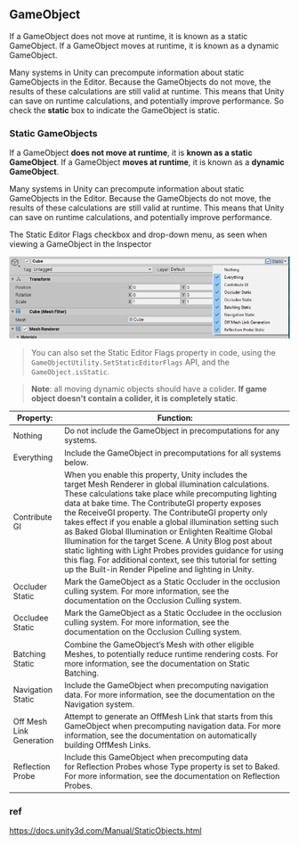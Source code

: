 ## GameObject

If a GameObject does not move at runtime, it is known as a static GameObject. If a GameObject moves at runtime, it is known as a dynamic GameObject.
 
Many systems in Unity can precompute information about static GameObjects in the Editor. Because the GameObjects do not move, the results of these calculations are still valid at runtime. This means that Unity can save on runtime calculations, and potentially improve performance. So check the **static** box to indicate the GameObject is static.


### Static GameObjects
If a GameObject **does not move at runtime**, it is **known as a static GameObject**. If a GameObject **moves at runtime**, it is known as a **dynamic GameObject**.

Many systems in Unity can precompute information about static GameObjects in the Editor. Because the GameObjects do not move, the results of these calculations are still valid at runtime. This means that Unity can save on runtime calculations, and potentially improve performance.


The Static Editor Flags checkbox and drop-down menu, as seen when viewing a GameObject in the Inspector

![](./GameObjectStaticDropDownMenu1.png)

> You can also set the Static Editor Flags property in code, using the `GameObjectUtility.SetStaticEditorFlags` API, and the `GameObject.isStatic`.

> **Note**: all moving dynamic objects should have a colider. **If game object doesn't contain a colider, it is completely static**.

| Property: | Function: |
| --- | --- |
| Nothing | Do not include the GameObject in precomputations for any systems. |
| Everything | Include the GameObject in precomputations for all systems below. |
| Contribute GI | When you enable this property, Unity includes the target Mesh Renderer in global illumination calculations. These calculations take place while precomputing lighting data at bake time. The ContributeGI property exposes the ReceiveGI property. The ContributeGI property only takes effect if you enable a global illumination setting such as Baked Global Illumination or Enlighten Realtime Global Illumination for the target Scene. A Unity Blog post about static lighting with Light Probes provides guidance for using this flag. For additional context, see this tutorial for setting up the Built-in Render Pipeline and lighting in Unity. |
| Occluder Static | Mark the GameObject as a Static Occluder in the occlusion culling system. For more information, see the documentation on the Occlusion Culling system. |
| Occludee Static | Mark the GameObject as a Static Occludee in the occlusion culling system. For more information, see the documentation on the Occlusion Culling system. |
| Batching Static | Combine the GameObject’s Mesh with other eligible Meshes, to potentially reduce runtime rendering costs. For more information, see the documentation on Static Batching. |
| Navigation Static | Include the GameObject when precomputing navigation data. For more information, see the documentation on the Navigation system. |
| Off Mesh Link Generation | Attempt to generate an OffMesh Link that starts from this GameObject when precomputing navigation data. For more information, see the documentation on automatically building OffMesh Links. |
| Reflection Probe | Include this GameObject when precomputing data for Reflection Probes whose Type property is set to Baked. For more information, see the documentation on Reflection Probes. |




### ref
https://docs.unity3d.com/Manual/StaticObjects.html
